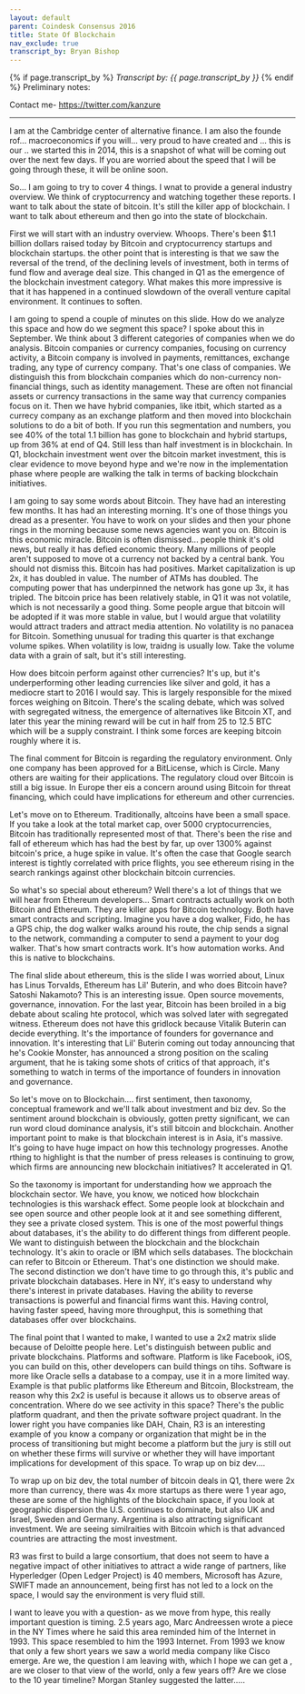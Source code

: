 ```yaml
---
layout: default
parent: Coindesk Consensus 2016
title: State Of Blockchain
nav_exclude: true
transcript_by: Bryan Bishop
---
```


{% if page.transcript_by %} <i>Transcript by:
{{ page.transcript_by }}</i> {% endif %} Preliminary notes:

Contact me- <https://twitter.com/kanzure>

---

I am at the Cambridge center of alternative finance. I am also the
founde rof... macroeconomics if you will... very proud to have created
and ... this is our .. we started this in 2014, this is a snapshot of
what will be coming out over the next few days. If you are worried about
the speed that I will be going through these, it will be online soon.

So... I am going to try to cover 4 things. I wnat to provide a general
industry overview. We think of cryptocurrency and watching together
these reports. I want to talk about the state of bitcoin. It's still the
killer app of blockchain. I want to talk about ethereum and then go into
the state of blockchain.

First we will start with an industry overview. Whoops. There's been $1.1
billion dollars raised today by Bitcoin and cryptocurrency startups and
blockchain startups. the other point that is interesting is that we saw
the reversal of the trend, of the declining levels of investment, both
in terms of fund flow and average deal size. This changed in Q1 as the
emergence of the blockchain investment category. What makes this more
impressive is that it has happened in a continued slowdown of the
overall venture capital environment. It continues to soften.

I am going to spend a couple of minutes on this slide. How do we analyze
this space and how do we segment this space? I spoke about this in
September. We think about 3 different categories of companies when we do
analysis. Bitcoin companies or currency companies, focusing on currency
activity, a Bitcoin company is involved in payments, remittances,
exchange trading, any type of currency company. That's one class of
companies. We distinguish this from blockchain companies which do
non-currency non-financial things, such as identity management. These
are often not financial assets or currency transactions in the same way
that currency companies focus on it. Then we have hybrid companies, like
itbit, which started as a currecy company as an exchange platform and
then moved into blockchain solutions to do a bit of both. If you run
this segmentation and numbers, you see 40% of the total 1.1 billion has
gone to blockchain and hybrid startups, up from 36% at end of Q4. Still
less than half investment is in blockchain. In Q1, blockchain investment
went over the bitcoin market investment, this is clear evidence to move
beyond hype and we're now in the implementation phase where people are
walking the talk in terms of backing blockchain initiatives.

I am going to say some words about Bitcoin. They have had an interesting
few months. It has had an interesting morning. It's one of those things
you dread as a presenter. You have to work on your slides and then your
phone rings in the morning because some news agencies want you on.
Bitcoin is this economic miracle. Bitcoin is often dismissed... people
think it's old news, but really it has defied economic theory. Many
millions of people aren't supposed to move ot a currency not backed by a
central bank. You should not dismiss this. Bitcoin has had positives.
Market capitalization is up 2x, it has doubled in value. The number of
ATMs has doubled. The computing power that has underpinned the network
has gone up 3x, it has tripled. The bitcoin price has been relatively
stable, in Q1 it was not volatile, which is not necessarily a good
thing. Some people argue that bitcoin will be adopted if it was more
stable in value, but I would argue that volatility would attract traders
and attract media attention. No volatility is no panacea for Bitcoin.
Something unusual for trading this quarter is that exchange volume
spikes. When volatility is low, traidng is usually low. Take the volume
data with a grain of salt, but it's still interesting.

How does bitcoin perform against other currencies? It's up, but it's
underperforming other leading currencies like silver and gold, it has a
mediocre start to 2016 I would say. This is largely responsible for the
mixed forces weighing on Bitcoin. There's the scaling debate, which was
solved with segregated witness, the emergence of alternatives like
Bitcoin XT, and later this year the mining reward will be cut in half
from 25 to 12.5 BTC which will be a supply constraint. I think some
forces are keeping bitcoin roughly where it is.

The final comment for Bitcoin is regarding the regulatory environment.
Only one company has been approved for a BitLicense, which is Circle.
Many others are waiting for their applications. The regulatory cloud
over Bitcoin is still a big issue. In Europe ther eis a concern around
using Bitcoin for threat financing, which could have implications for
ethereum and other currencies.

Let's move on to Ethereum. Traditionally, altcoins have been a small
space. If you take a look at the total market cap, over 5000
cryptocurrencies, Bitcoin has traditionally represented most of that.
There's been the rise and fall of ethereum which has had the best by
far, up over 1300% against bitcoin's price, a huge spike in value. It's
often the case that Google search interest is tightly correlated with
price flights, you see ethereum rising in the search rankings against
other blockchain bitcoin currencies.

So what's so special about ethereum? Well there's a lot of things that
we will hear from Ethereum developers... Smart contracts actually work
on both Bitcoin and Ethereum. They are killer apps for Bitcoin
technology. Both have smart contracts and scripting. Imagine you have a
dog walker, Fido, he has a GPS chip, the dog walker walks around his
route, the chip sends a signal to the network, commanding a computer to
send a payment to your dog walker. That's how smart contracts work. It's
how automation works. And this is native to blockchains.

The final slide about ethereum, this is the slide I was worried about,
Linux has Linus Torvalds, Ethereum has Lil' Buterin, and who does
Bitcoin have? Satoshi Nakamoto? This is an interesting issue. Open
source movements, governance, innovation. For the last year, Bitcoin has
been broiled in a big debate about scaling hte protocol, which was
solved later with segregated witness. Ethereum does not have this
gridlock because Vitalik Buterin can decide everything. It's the
importance of founders for governance and innovation. It's interesting
that Lil' Buterin coming out today announcing that he's Cookie Monster,
has announced a strong position on the scaling argument, that he is
taking some shots of critics of that approach, it's something to watch
in terms of the importance of founders in innovation and governance.

So let's move on to Blockchain.... first sentiment, then taxonomy,
conceptual framework and we'll talk about investment and biz dev. So the
sentiment around blockchain is obviously, gotten pretty significant, we
can run word cloud dominance analysis, it's still bitcoin and
blockchain. Another important point to make is that blockchain interest
is in Asia, it's massive. It's going to have huge impact on how this
technology progresses. Anothe rthing to highlight is that the number of
press releases is continuing to grow, which firms are announcing new
blockchain initiatives? It accelerated in Q1.

So the taxonomy is important for understanding how we approach the
blockchain sector. We have, you know, we noticed how blockchain
technologies is this warshack effect. Some people look at blockchain and
see open source and other people look at it and see something different,
they see a private closed system. This is one of the most powerful
things about databases, it's the ability to do different things from
different people. We want to distinguish between the blockchain and the
blockchain technology. It's akin to oracle or IBM which sells databases.
The blockchain can refer to Bitcoin or Ethereum. That's one distinction
we should make. The second distinction we don't have time to go through
this, it's public and private blockchain databases. Here in NY, it's
easy to understand why there's interest in private databases. Having the
ability to reverse transactions is powerful and financial firms want
this. Having control, having faster speed, having more throughput, this
is something that databases offer over blockchains.

The final point that I wanted to make, I wanted to use a 2x2 matrix
slide because of Deloitte people here. Let's distinguish between public
and private blockchains. Platforms and software. Platform is like
Facebook, iOS, you can build on this, other developers can build things
on tihs. Software is more like Oracle sells a database to a compay, use
it in a more limited way. Example is that public platforms like Ethereum
and Bitcoin, Blockstream, the reason why this 2x2 is useful is because
it allows us to observe areas of concentration. Where do we see activity
in this space? There's the public platform quadrant, and then the
private software project quadrant. In the lower right you have companies
like DAH, Chain, R3 is an interesting example of you know a company or
organization that might be in the process of transitioning but might
become a platform but the jury is still out on whether these firms will
survive or whether they will have important implications for development
of this space. To wrap up on biz dev....

To wrap up on biz dev, the total number of bitcoin deals in Q1, there
were 2x more than currency, there was 4x more startups as there were 1
year ago, these are some of the highlights of the blockchain space, if
you look at geographic dispersion the U.S. continues to dominate, but
also UK and Israel, Sweden and Germany. Argentina is also attracting
significant investment. We are seeing similraities with Bitcoin which is
that advanced countries are attracting the most investment.

R3 was first to build a large consortium, that does not seem to have a
negative impact of other initiatives to attract a wide range of
partners, like Hyperledger (Open Ledger Project) is 40 members,
Microsoft has Azure, SWIFT made an announcement, being first has not led
to a lock on the space, I would say the environment is very fluid still.

I want to leave you with a question- as we move from hype, this really
important question is timing. 2.5 years ago, Marc Andreessen wrote a
piece in the NY Times where he said this area reminded him of the
Internet in 1993. This space resembled to him the 1993 Internet. From
1993 we know that only a few short years we saw a world media company
like Cisco emerge. Are we, the question I am leaving with, which I hope
we can get a , are we closer to that view of the world, only a few years
off? Are we close to the 10 year timeline? Morgan Stanley suggested the
latter.....
